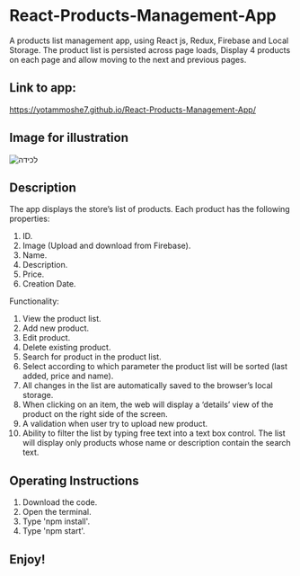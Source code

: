 # React-Products-Management-App
A products list management app, using React js, Redux, Firebase and Local Storage.
The product list is persisted across page loads, Display 4 products on each page and allow moving to the next and previous pages.

## Link to app:
https://yotammoshe7.github.io/React-Products-Management-App/

## Image for illustration
![‏‏לכידה](https://user-images.githubusercontent.com/57434735/118008387-ac586b80-b355-11eb-83e8-335888294ea1.PNG)

## Description
The app displays the store’s list of products. 
Each product has the following properties:
1.	ID.
2.	Image (Upload and download from Firebase).
3.	Name.
4.	Description.
5.	Price.
6.	Creation Date.

Functionality:
1. View the product list.
2. Add new product.
3. Edit product.
4. Delete existing product.
5. Search for product in the product list.
6. Select according to which parameter the product list will be sorted (last added, price and name).
7. All changes in the list are automatically saved to the browser’s local storage.
8. When clicking on an item, the web will display a ‘details’ view of the product on the right side of the screen.
9. A validation when user try to upload new product.
10. Ability to filter the list by typing free text into a text box control. The list will display only products whose name or description contain the search text.

## Operating Instructions
1. Download the code.
2. Open the terminal.
3. Type 'npm install'.
4. Type 'npm start'.

## Enjoy!

